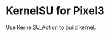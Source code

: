# KernelSU for Pixel3

Use [KernelSU_Action](https://github.com/xiaoleGun/KernelSU_Action) to build kernel.